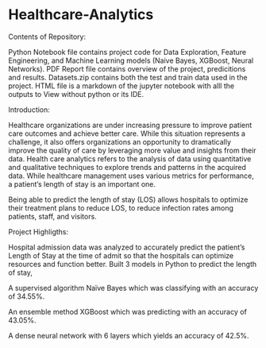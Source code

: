 # Healthcare-Analytics
Contents of Repository:

Python Notebook file contains project code for Data Exploration, Feature Engineering, and Machine Learning models (Naive Bayes, XGBoost, Neural Networks).
PDF Report file contains overview of the project, predicitions and results.
Datasets.zip contains both the test and train data used in the project.
HTML file is a markdown of the jupyter notebook with alll the outputs to View without python or its IDE.

Introduction:

Healthcare organizations are under increasing pressure to improve patient care outcomes and achieve better care. While this situation represents a challenge, it also offers organizations an opportunity to dramatically improve the quality of care by leveraging more value and insights from their data. Health care analytics refers to the analysis of data using quantitative and qualitative techniques to explore trends and patterns in the acquired data. While healthcare management uses various metrics for performance, a patient’s length of stay is an important one.

Being able to predict the length of stay (LOS) allows hospitals to optimize their treatment plans to reduce LOS, to reduce infection rates among patients, staff, and visitors.

Project Highligths:

Hospital admission data was analyzed to accurately predict the patient’s Length of Stay at the time of admit so that the hospitals can optimize resources and function better. Built 3 models in Python to predict the length of stay,

A supervised algorithm Naïve Bayes which was classifying with an accuracy of 34.55%.

An ensemble method XGBoost which was predicting with an accuracy of 43.05%.

A dense neural network with 6 layers which yields an accuracy of 42.5%.

